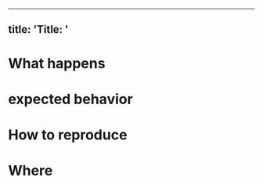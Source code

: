   ---
title: 'Title: '
  ---
  # What happens
  
  # expected behavior
  
  # How to reproduce
  
  # Where
